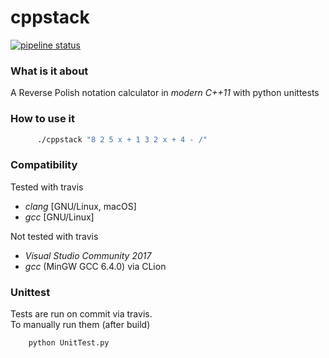 # cppstack
[![pipeline status](https://github.com/Flukas88/cppstack/cppstack/badges/master/pipeline.svg)](https://https://github.com/Flukas88/cppstack/cppstack/commits/master)


### What is it about

A Reverse Polish notation calculator in *modern C++11* with python unittests


### How to use it
```bash
      ./cppstack "8 2 5 x + 1 3 2 x + 4 - /"
```
### Compatibility

Tested with travis

  - *clang* [GNU/Linux, macOS]
  - *gcc* [GNU/Linux]
  
Not tested with travis
  - *Visual Studio Community 2017* 
  - *gcc* (MinGW GCC 6.4.0) via CLion

### Unittest

Tests are run on commit via travis.  
To manually run them (after build)
```python
    python UnitTest.py
```
